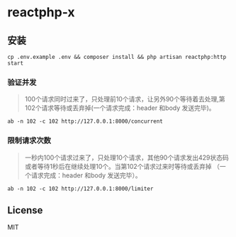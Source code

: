 # reactphp-x

## 安装

```
cp .env.example .env && composer install && php artisan reactphp:http start

```


### 验证并发

> 100个请求同时过来了，只处理前10个请求，让另外90个等待着去处理,第102个请求等待或丢弃掉(一个请求完成：header 和body 发送完毕)。
```
ab -n 102 -c 102 http://127.0.0.1:8000/concurrent
```

### 限制请求次数
> 一秒内100个请求过来了，只处理10个请求，其他90个请求发出429状态码或者等待1秒后在继续处理10个。当第102个请求过来时等待或丢弃掉 （一个请求完成：header 和body 发送完毕）。

```
ab -n 102 -c 102 http://127.0.0.1:8000/limiter
```

## License

MIT
